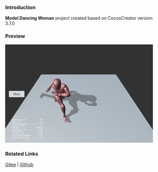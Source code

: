 ### Introduction
**Model Dancing Woman** project created based on CocosCreator version 3.7.0 

### Preview
![image](../../../gif/202203/2022030512.gif)

### Related Links
[Gitee](https://gitee.com/mirrors_cocos-creator/example-cases/tree/v2.4.3/assets/cases/3d) | [Github](https://github.com/cocos-creator/example-cases/tree/v2.4.3/assets/cases/3d)